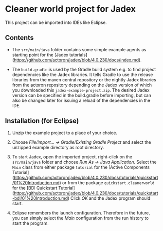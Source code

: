 Cleaner world project for Jadex
============================

This project can be imported into IDEs like Eclipse.


Contents
--------

* The `src/main/java` folder contains some simple example agents as
  starting point for the [Jadex tutorials]
(https://github.com/actoron/jadex/blob/4.0.230/docs/index.md).

* The `build.gradle` is used by the Gradle build system e.g. to find
  project dependencies like the Jadex libraries.
  It tells Gradle to use the release libraries from the maven central
  repository or the nightly Jadex libraries from the actoron repository
  depending on the Jadex version of which you downloaded this `jadex-example-project.zip`.
  The desired Jadex version can be specified in the build.gradle before importing,
  but can also be changed later for issuing a reload of the dependencies in the IDE.


Installation (for Eclipse)
--------------------------

1. Unzip the example project to a place of your choice.

2. Choose *File/Import... -> Gradle/Existing Gradle Project*
    and select the unzipped example directory as root directory.

3. To start Jadex, open the imported project, right-click on the `src/main/java` folder and choose
    *Run As -> Java Application*.
    Select the `Main` class from either package `tutorial` for the [Active Components Tutorial]
(https://github.com/actoron/jadex/blob/4.0.230/docs/tutorials/quickstart/01%20Introduction.md)
    or from the package `quickstart.cleanerworld` for the [BDI Quickstart Tutorial]  (https://github.com/actoron/jadex/blob/4.0.230/docs/tutorials/quickstart-bdi/01%20Introduction.md)
    Click *OK* and the Jadex program should start.
  
4. Eclipse remembers the launch configuration. Therefore in the future,
    you can simply select the *Main* configuration from the run history
    to start the program.
